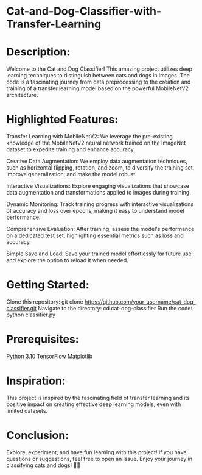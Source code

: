 # Cat-and-Dog-Classifier-with-Transfer-Learning

# Description:
Welcome to the Cat and Dog Classifier! This amazing project utilizes deep learning techniques to distinguish between cats and dogs in images. The code is a fascinating journey from data preprocessing to the creation and training of a transfer learning model based on the powerful MobileNetV2 architecture.

# Highlighted Features:

Transfer Learning with MobileNetV2: We leverage the pre-existing knowledge of the MobileNetV2 neural network trained on the ImageNet dataset to expedite training and enhance accuracy.

Creative Data Augmentation: We employ data augmentation techniques, such as horizontal flipping, rotation, and zoom, to diversify the training set, improve generalization, and make the model robust.

Interactive Visualizations: Explore engaging visualizations that showcase data augmentation and transformations applied to images during training.

Dynamic Monitoring: Track training progress with interactive visualizations of accuracy and loss over epochs, making it easy to understand model performance.

Comprehensive Evaluation: After training, assess the model's performance on a dedicated test set, highlighting essential metrics such as loss and accuracy.

Simple Save and Load: Save your trained model effortlessly for future use and explore the option to reload it when needed.

# Getting Started:

Clone this repository: git clone https://github.com/your-username/cat-dog-classifier.git
Navigate to the directory: cd cat-dog-classifier
Run the code: python classifier.py

# Prerequisites:

Python 3.10
TensorFlow
Matplotlib

# Inspiration:
This project is inspired by the fascinating field of transfer learning and its positive impact on creating effective deep learning models, even with limited datasets.

# Conclusion:
Explore, experiment, and have fun learning with this project! If you have questions or suggestions, feel free to open an issue. Enjoy your journey in classifying cats and dogs! 🐾✨
